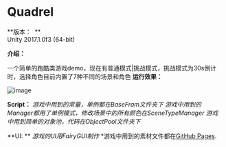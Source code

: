 # Quadrel 

**版本：  **  
Unity 2017.1.0f3 (64-bit)  

**介绍：**  

一个简单的跑酷类游戏demo，现在有普通模式|挑战模式，挑战模式为30s倒计时，选择角色目前内置了7种不同的场景和角色
**运行效果：**

![image](https://github.com/kurong00/Quadrel_Unity/blob/master/normalGIF.gif )   

**Script：**
*游戏中用到的常量，单例都在BaseFram文件夹下*
*游戏中用到的Manager都用了单例模式，修改场景中的所有颜色在SceneTypeManager*
*游戏中用到简单的对象池，代码在ObjectPool文件夹下*

**UI: **
*游戏的UI用FairyGUI制作*
*游戏中用到的素材文件都在[GitHub Pages](https://github.com/kurong00/Quadrel_Art).
